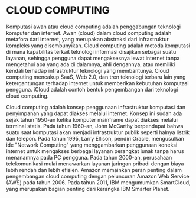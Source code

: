 # CLOUD COMPUTING

Komputasi awan atau cloud computing adalah penggabungan teknologi komputer dan internet. Awan (cloud) dalam cloud computing adalah metafora dari internet, yang merupakan abstraksi dari infrastruktur kompleks yang disembunyikan. Cloud computing adalah metoda komputasi di mana kapabilitas terkait teknologi informasi disajikan sebagai suatu layanan, sehingga pengguna dapat mengaksesnya lewat internet tanpa mengetahui apa yang ada di dalamnya, ahli dengannya, atau memiliki kendali terhadap infrastruktur teknologi yang membantunya. Cloud computing mencakup SaaS, Web 2.0, dan tren teknologi terbaru lain yang ketergantungan terhadap internet untuk memberikan kebutuhan komputasi pengguna. iCloud adalah contoh bentuk pengembangan dari teknologi cloud computing.

Cloud computing adalah konsep penggunaan infrastruktur komputasi dan penyimpanan yang dapat diakses melalui internet. Konsep ini sudah ada sejak tahun 1950-an ketika komputer mainframe dapat diakses melalui terminal statis. Pada tahun 1960-an, John McCarthy berpendapat bahwa suatu saat komputasi akan menjadi infrastruktur publik seperti halnya listrik dan telepon. Pada tahun 1995, Larry Ellison, pendiri Oracle, mengusulkan ide "Network Computing" yang menggambarkan penggunaan koneksi internet untuk mengakses berbagai layanan perangkat lunak tanpa harus menanamnya pada PC pengguna. Pada tahun 2000-an, perusahaan telekomunikasi mulai menawarkan layanan jaringan pribadi dengan biaya lebih rendah dan lebih efisien. Amazon memainkan peran penting dalam pengembangan cloud computing dengan peluncuran Amazon Web Service (AWS) pada tahun 2006. Pada tahun 2011, IBM mengumumkan SmartCloud, yang merupakan bagian penting dari kerangka IBM Smarter Planet.
